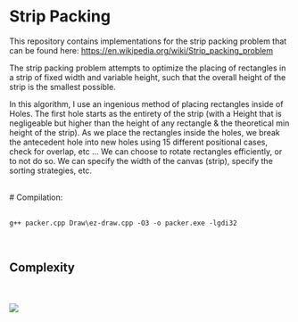 # Strip Packing

This repository contains implementations for the strip packing problem that can be found here: https://en.wikipedia.org/wiki/Strip_packing_problem

The strip packing problem attempts to optimize the placing of rectangles in a strip of fixed width and variable height, such that the overall height of the strip is the smallest possible.

In this algorithm, I use an ingenious method of placing rectangles inside of Holes.
The first hole starts as the entirety of the strip (with a Height that is negligeable but higher than the height of any rectangle & the theoretical min height of the strip).
As we place the rectangles inside the holes, we break the antecedent hole into new holes using 15 different positional cases, check for overlap, etc ...
We can choose to rotate rectangles efficiently, or to not do so. We can specify the width of the canvas (strip), specify the sorting strategies, etc.

<br>
# Compilation:
<br><br>

```
g++ packer.cpp Draw\ez-draw.cpp -O3 -o packer.exe -lgdi32
```
<br>
<h2>Complexity</h2>
<br><br>
<kbd><img src="https://drive.google.com/uc?id=1mji6LxmmXzAA6rv9C1sTSRNm7m6cAUd1"></kbd>
